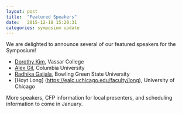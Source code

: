 ```yaml
---
layout: post
title:  "Featured Speakers"
date:   2015-12-18 15:20:31
categories: symposium update
---
```

We are delighted to announce several of our featured speakers for the Symposium!

- [Dorothy Kim](https://twitter.com/dorothyk98), Vassar College
- [Alex Gil](http://elotroalex.webfactional.com/), Columbia University
- [Radhika Gajjala](http://www.radhikagajjala.org/), Bowling Green State University 
- [Hoyt Long] (https://ealc.uchicago.edu/faculty/long), University of Chicago

More speakers, CFP information for local presenters, and scheduling information to come in January.
